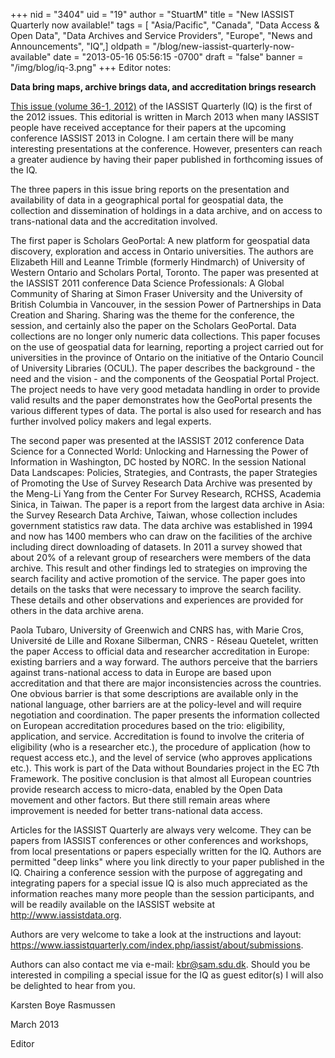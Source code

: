 +++
nid = "3404"
uid = "19"
author = "StuartM"
title = "New IASSIST Quarterly now available!"
tags = [ "Asia/Pacific", "Canada", "Data Access & Open Data", "Data Archives and Service Providers", "Europe", "News and Announcements", "IQ",]
oldpath = "/blog/new-iassist-quarterly-now-available"
date = "2013-05-16 05:56:15 -0700"
draft = "false"
banner = "/img/blog/iq-3.png"
+++
Editor notes: 

**Data bring maps, archive brings data, and accreditation brings research**

[This issue (volume 36-1, 2012)](https://iassistquarterly.com/index.php/iassist/issue/view/68) of the IASSIST
Quarterly (IQ) is the first of the 2012 issues. This editorial is
written in March 2013 when many IASSIST people have received acceptance
for their papers at the upcoming conference IASSIST 2013 in Cologne. I
am certain there will be many interesting presentations at the
conference. However, presenters can reach a greater audience by having
their paper published in forthcoming issues of the IQ.

The three papers in this issue bring reports on the presentation and
availability of data in a geographical portal for geospatial data, the
collection and dissemination of holdings in a data archive, and on
access to trans-national data and the accreditation involved.

The first paper is Scholars GeoPortal: A new platform for geospatial
data discovery, exploration and access in Ontario universities. The
authors are Elizabeth Hill and Leanne Trimble (formerly Hindmarch) of
University of Western Ontario and Scholars Portal, Toronto. The paper
was presented at the IASSIST 2011 conference Data Science Professionals:
A Global Community of Sharing at Simon Fraser University and the
University of British Columbia in Vancouver, in the session Power of
Partnerships in Data Creation and Sharing. Sharing was the theme for the
conference, the session, and certainly also the paper on the Scholars
GeoPortal. Data collections are no longer only numeric data collections.
This paper focuses on the use of geospatial data for learning, reporting
a project carried out for universities in the province of Ontario on the
initiative of the Ontario Council of University Libraries (OCUL). The
paper describes the background - the need and the vision - and the
components of the Geospatial Portal Project. The project needs to have
very good metadata handling in order to provide valid results and the
paper demonstrates how the GeoPortal presents the various different
types of data. The portal is also used for research and has further
involved policy makers and legal experts.

The second paper was presented at the IASSIST 2012 conference Data
Science for a Connected World: Unlocking and Harnessing the Power of
Information in Washington, DC hosted by NORC. In the session National
Data Landscapes: Policies, Strategies, and Contrasts, the paper
Strategies of Promoting the Use of Survey Research Data Archive was
presented by the Meng-Li Yang from the Center For Survey Research,
RCHSS, Academia Sinica, in Taiwan. The paper is a report from the
largest data archive in Asia: the Survey Research Data Archive, Taiwan,
whose collection includes government statistics raw data. The data
archive was established in 1994 and now has 1400 members who can draw on
the facilities of the archive including direct downloading of datasets.
In 2011 a survey showed that about 20% of a relevant group of
researchers were members of the data archive. This result and other
findings led to strategies on improving the search facility and active
promotion of the service. The paper goes into details on the tasks that
were necessary to improve the search facility. These details and other
observations and experiences are provided for others in the data archive
arena.

Paola Tubaro, University of Greenwich and CNRS has, with Marie Cros,
Université de Lille and Roxane Silberman, CNRS - Réseau Quetelet,
written the paper Access to official data and researcher accreditation
in Europe: existing barriers and a way forward. The authors perceive
that the barriers against trans-national access to data in Europe are
based upon accreditation and that there are major inconsistencies across
the countries. One obvious barrier is that some descriptions are
available only in the national language, other barriers are at the
policy-level and will require negotiation and coordination. The paper
presents the information collected on European accreditation procedures
based on the trio: eligibility, application, and service. Accreditation
is found to involve the criteria of eligibility (who is a researcher
etc.), the procedure of application (how to request access etc.), and
the level of service (who approves applications etc.). This work is part
of the Data without Boundaries project in the EC 7th Framework. The
positive conclusion is that almost all European countries provide
research access to micro-data, enabled by the Open Data movement and
other factors. But there still remain areas where improvement is needed
for better trans-national data access.

Articles for the IASSIST Quarterly are always very welcome. They can be
papers from IASSIST conferences or other conferences and workshops, from
local presentations or papers especially written for the IQ. Authors are
permitted "deep links" where you link directly to your paper published
in the IQ. Chairing a conference session with the purpose of aggregating
and integrating papers for a special issue IQ is also much appreciated
as the information reaches many more people than the session
participants, and will be readily available on the IASSIST website at
<http://www.iassistdata.org>.

Authors are very welcome to take a look at the instructions and layout: 
<https://www.iassistquarterly.com/index.php/iassist/about/submissions>.

Authors can also contact me via e-mail: <kbr@sam.sdu.dk>. Should you be
interested in compiling a special issue for the IQ as guest editor(s) I
will also be delighted to hear from you.

Karsten Boye Rasmussen

March 2013

Editor
